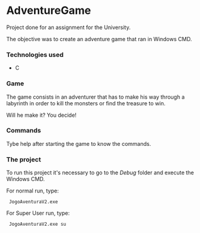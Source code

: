 # AdventureGame

Project done for an assignment for the University.

The objective was to create an adventure game that ran in Windows CMD.

### Technologies used

* C

### Game

The game consists in an adventurer that has to make his way through a labyrinth in order to kill the monsters or find the treasure to win.

Will he make it? You decide!

### Commands

Tybe help after starting the game to know the commands.

### The project

To run this project it's necessary to go to the _Debug_ folder and execute the Windows CMD.

For normal run, type:
```
 JogoAventuraV2.exe 
```

For Super User run, type:
```
 JogoAventuraV2.exe su 
```

